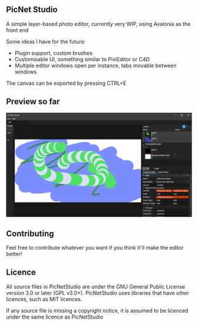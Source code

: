 ## PicNet Studio
A simple layer-based photo editor, currently very WIP, using Avalonia as the front end

Some ideas I have for the future:
- Plugin support, custom brushes
- Customisable UI, something similar to PixiEditor or C4D
- Multiple editor windows open per instance, tabs movable between windows

The canvas can be exported by pressing CTRL+E

## Preview so far
![](PicNetStudio.Avalonia_2024-11-17_23.58.51.png)

## Contributing
Feel free to contribute whatever you want if you think it'll make the editor better!

## Licence
All source files in PicNetStudio are under the GNU General Public License version 3.0 or later (GPL v3.0+). 
PicNetStudio uses libraries that have other licences, such as MIT licences.

If any source file is missing a copyright notice, it is assumed to be licenced under the same licence as PicNetStudio
